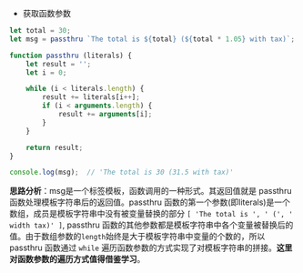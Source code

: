 - 获取函数参数

```JavaScript
let total = 30;
let msg = passthru `The total is ${total} (${total * 1.05} with tax)`;

function passthru (literals) {
    let result = '';
    let i = 0;

    while (i < literals.length) {
        result += literals[i++];
        if (i < arguments.length) {
            result += arguments[i];
        }
    }

    return result;
}

console.log(msg);  // 'The total is 30 (31.5 with tax)'
```

**思路分析**：msg是一个标签模板，函数调用的一种形式。其返回值就是 passthru 函数处理模板字符串后的返回值。passthru 函数的第一个参数(即literals)是一个数组，成员是模板字符串中没有被变量替换的部分 `[ 'The total is ', ' (', ' width tax)' ]`, passthru 函数的其他参数都是模板字符串中各个变量被替换后的值。由于数组参数的`length`始终是大于模板字符串中变量的个数的，所以 passthru 函数通过 `while` 遍历函数参数的方式实现了对模板字符串的拼接。**这里对函数参数的遍历方式值得借鉴学习**。
